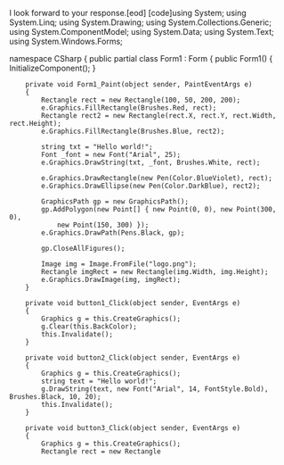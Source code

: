 

I look forward to your response.[eod] [code]using System;
using System.Linq;
using System.Drawing;
using System.Collections.Generic;
using System.ComponentModel;
using System.Data;
using System.Text;
using System.Windows.Forms;

namespace CSharp
{
    public partial class Form1 : Form
    {
        public Form1()
        {
            InitializeComponent();
        }

        private void Form1_Paint(object sender, PaintEventArgs e)
        {
            Rectangle rect = new Rectangle(100, 50, 200, 200);
            e.Graphics.FillRectangle(Brushes.Red, rect);
            Rectangle rect2 = new Rectangle(rect.X, rect.Y, rect.Width, rect.Height);
            e.Graphics.FillRectangle(Brushes.Blue, rect2);

            string txt = "Hello world!";
            Font _font = new Font("Arial", 25);
            e.Graphics.DrawString(txt, _font, Brushes.White, rect);

            e.Graphics.DrawRectangle(new Pen(Color.BlueViolet), rect);
            e.Graphics.DrawEllipse(new Pen(Color.DarkBlue), rect2);

            GraphicsPath gp = new GraphicsPath();
            gp.AddPolygon(new Point[] { new Point(0, 0), new Point(300, 0),
                new Point(150, 300) });
            e.Graphics.DrawPath(Pens.Black, gp);

            gp.CloseAllFigures();

            Image img = Image.FromFile("logo.png");
            Rectangle imgRect = new Rectangle(img.Width, img.Height);
            e.Graphics.DrawImage(img, imgRect);
        }

        private void button1_Click(object sender, EventArgs e)
        {
            Graphics g = this.CreateGraphics();
            g.Clear(this.BackColor);
            this.Invalidate();
        }

        private void button2_Click(object sender, EventArgs e)
        {
            Graphics g = this.CreateGraphics();
            string text = "Hello world!";
            g.DrawString(text, new Font("Arial", 14, FontStyle.Bold), Brushes.Black, 10, 20);
            this.Invalidate();
        }

        private void button3_Click(object sender, EventArgs e)
        {
            Graphics g = this.CreateGraphics();
            Rectangle rect = new Rectangle